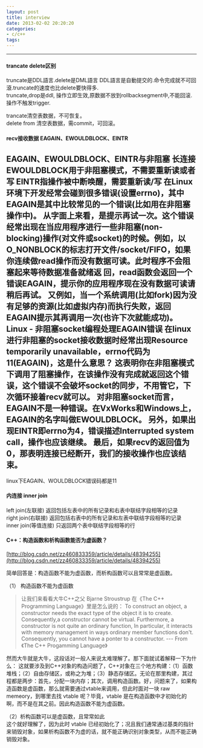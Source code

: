 ```yaml
---
layout: post
title: interview
date: 2013-02-02 20:20:20
categories:
- c/c++
tags:
---
```


---

#### trancate delete区别

truncate是DDL語言.delete是DML語言 DDL語言是自動提交的.命令完成就不可回滾.truncate的速度也比delete要快得多.  
truncate,drop是ddl, 操作立即生效,原数据不放到rollbacksegment中,不能回滚. 操作不触发trigger.   

trancate清空表数据，不可恢复。  
delete from 清空表数据，需commit，可回滚。  

#### recv接收数据 EAGAIN、EWOULDBLOCK、EINTR

EAGAIN、EWOULDBLOCK、EINTR与非阻塞 长连接
EWOULDBLOCK用于非阻塞模式，不需要重新读或者写
EINTR指操作被中断唤醒，需要重新读/写
在Linux环境下开发经常会碰到很多错误(设置errno)，其中EAGAIN是其中比较常见的一个错误(比如用在非阻塞操作中)。
从字面上来看，是提示再试一次。这个错误经常出现在当应用程序进行一些非阻塞(non-blocking)操作(对文件或socket)的时候。例如，以 O_NONBLOCK的标志打开文件/socket/FIFO，如果你连续做read操作而没有数据可读。此时程序不会阻塞起来等待数据准备就绪返 回，read函数会返回一个错误EAGAIN，提示你的应用程序现在没有数据可读请稍后再试。
又例如，当一个系统调用(比如fork)因为没有足够的资源(比如虚拟内存)而执行失败，返回EAGAIN提示其再调用一次(也许下次就能成功)。
Linux - 非阻塞socket编程处理EAGAIN错误
在linux进行非阻塞的socket接收数据时经常出现Resource temporarily unavailable，errno代码为11(EAGAIN)，这是什么意思？
这表明你在非阻塞模式下调用了阻塞操作，在该操作没有完成就返回这个错误，这个错误不会破坏socket的同步，不用管它，下次循环接着recv就可以。 对非阻塞socket而言，EAGAIN不是一种错误。在VxWorks和Windows上，EAGAIN的名字叫做EWOULDBLOCK。
另外，如果出现EINTR即errno为4，错误描述Interrupted system call，操作也应该继续。
最后，如果recv的返回值为0，那表明连接已经断开，我们的接收操作也应该结束。
---------------------------------------
linux下EAGAIN、WOULDBLOCK错误码都是11

#### 内连接 inner join

left join(左联接) 返回包括左表中的所有记录和右表中联结字段相等的记录   
right join(右联接) 返回包括右表中的所有记录和左表中联结字段相等的记录  
inner join(等值连接) 只返回两个表中联结字段相等的行  

#### C++：构造函数和析构函数能否为虚函数？

[http://blog.csdn.net/zz460833359/article/details/48394255](http://blog.csdn.net/zz460833359/article/details/48394255)

简单回答是：构造函数不能为虚函数，而析构函数可以且常常是虚函数。  

（1） 构造函数不能为虚函数  
> 让我们来看看大牛C++之父 Bjarne Stroustrup 在《The C++ Programming Language》里是怎么说的：
> To construct an object, a constructor needs the exact type of the object it is to create. Consequently,a constructor cannot be virtual. Furthermore, a constructor is not quite an ordinary function, In particular, it interacts with memory management in ways ordinary member functions don't. Consequently, you cannot have a ponter to a constructor.
> --- From 《The C++ Progamming Language》

然而大牛就是大牛，这段话对一般人来说太难理解了。那下面就试着解释一下为什么：
这就要涉及到C++对象的构造问题了，C++对象在三个地方构建：（1）函数堆栈；（2）自由存储区，或称之为堆；（3）静态存储区。无论在那里构建，其过程都是两步：首先，分配一块内存；其次，调用构造函数。好，问题来了，如果构造函数是虚函数，那么就需要通过vtable来调用，但此时面对一块 raw memeory，到哪里去找 vtable 呢？毕竟，vtable 是在构造函数中才初始化的啊，而不是在其之前。因此构造函数不能为虚函数。
 
（2）析构函数可以是虚函数，且常常如此  
这个就好理解了，因为此时 vtable 已经初始化了；况且我们通常通过基类的指针来销毁对象，如果析构函数不为虚的话，就不能正确识别对象类型，从而不能正确销毁对象。

